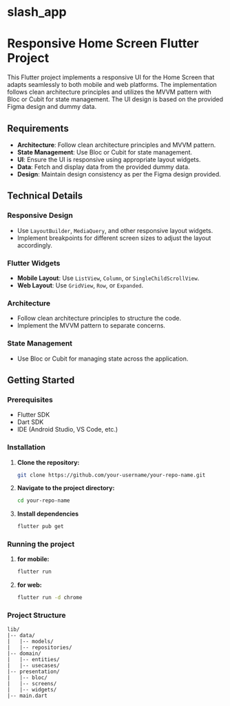 # slash_app
# Responsive Home Screen Flutter Project

This Flutter project implements a responsive UI for the Home Screen that adapts seamlessly to both mobile and web platforms. The implementation follows clean architecture principles and utilizes the MVVM pattern with Bloc or Cubit for state management. The UI design is based on the provided Figma design and dummy data.

## Requirements

- **Architecture**: Follow clean architecture principles and MVVM pattern.
- **State Management**: Use Bloc or Cubit for state management.
- **UI**: Ensure the UI is responsive using appropriate layout widgets.
- **Data**: Fetch and display data from the provided dummy data.
- **Design**: Maintain design consistency as per the Figma design provided.

## Technical Details

### Responsive Design

- Use `LayoutBuilder`, `MediaQuery`, and other responsive layout widgets.
- Implement breakpoints for different screen sizes to adjust the layout accordingly.

### Flutter Widgets

- **Mobile Layout**: Use `ListView`, `Column`, or `SingleChildScrollView`.
- **Web Layout**: Use `GridView`, `Row`, or `Expanded`.

### Architecture

- Follow clean architecture principles to structure the code.
- Implement the MVVM pattern to separate concerns.

### State Management

- Use Bloc or Cubit for managing state across the application.

## Getting Started

### Prerequisites

- Flutter SDK
- Dart SDK
- IDE (Android Studio, VS Code, etc.)

### Installation

1. **Clone the repository:**
   ```bash
   git clone https://github.com/your-username/your-repo-name.git

2. **Navigate to the project directory:**
    ```bash
    cd your-repo-name

3. **Install dependencies**
    ```bash
    flutter pub get

### Running the project

1. **for mobile:**
    ```bash
    flutter run

2. **for web:**
    ```bash
    flutter run -d chrome

### Project Structure
    lib/
    |-- data/
    |   |-- models/
    |   |-- repositories/
    |-- domain/
    |   |-- entities/
    |   |-- usecases/
    |-- presentation/
    |   |-- bloc/
    |   |-- screens/
    |   |-- widgets/
    |-- main.dart




